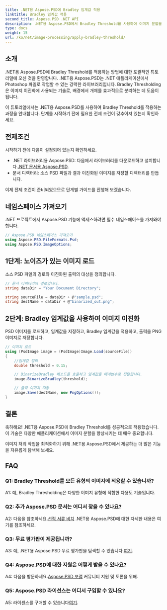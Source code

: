 ```yaml
---
title: .NET용 Aspose.PSD에 Bradley 임계값 적용
linktitle: Bradley 임계값 적용
second_title: Aspose.PSD .NET API
description: .NET용 Aspose.PSD에서 Bradley Threshold를 사용하여 이미지 분할을 향상합니다. 효과적인 이진화를 위한 단계별 가이드입니다.
type: docs
weight: 15
url: /ko/net/image-processing/apply-bradley-threshold/
---
```

## 소개

.NET용 Aspose.PSD에 Bradley Threshold를 적용하는 방법에 대한 포괄적인 튜토리얼에 오신 것을 환영합니다. .NET용 Aspose.PSD는 .NET 애플리케이션에서 Photoshop 파일로 작업할 수 있는 강력한 라이브러리입니다. Bradley Thresholding은 이미지 이진화에 사용되는 기술로, 배경에서 개체를 효과적으로 분리하는 데 도움이 됩니다.

이 튜토리얼에서는 .NET용 Aspose.PSD를 사용하여 Bradley Threshold를 적용하는 과정을 안내합니다. 단계를 시작하기 전에 필요한 전제 조건이 갖추어져 있는지 확인하세요.

## 전제조건

시작하기 전에 다음이 설정되어 있는지 확인하세요.

-  .NET 라이브러리용 Aspose.PSD: 다음에서 라이브러리를 다운로드하고 설치합니다.[.NET 문서용 Aspose.PSD](https://reference.aspose.com/psd/net/).
- 문서 디렉터리: 소스 PSD 파일과 결과 이진화된 이미지를 저장할 디렉터리를 만듭니다.

이제 전제 조건이 준비되었으므로 단계별 가이드를 진행해 보겠습니다.

## 네임스페이스 가져오기

.NET 프로젝트에서 Aspose.PSD 기능에 액세스하려면 필수 네임스페이스를 가져와야 합니다.

```csharp
// Aspose.PSD 네임스페이스 가져오기
using Aspose.PSD.FileFormats.Psd;
using Aspose.PSD.ImageOptions;
```

## 1단계: 노이즈가 있는 이미지 로드

소스 PSD 파일의 경로와 이진화된 출력의 대상을 정의합니다.

```csharp
// 문서 디렉터리의 경로입니다.
string dataDir = "Your Document Directory";

string sourceFile = dataDir + @"sample.psd";
string destName = dataDir + @"binarized_out.png";
```

## 2단계: Bradley 임계값을 사용하여 이미지 이진화

PSD 이미지를 로드하고, 임계값을 지정하고, Bradley 임계값을 적용하고, 출력을 PNG 이미지로 저장합니다.

```csharp
// 이미지 로드
using (PsdImage image = (PsdImage)Image.Load(sourceFile))
{
    //임계값 정의
    double threshold = 0.15;

    // BinarizeBradley 메소드를 호출하고 임계값을 매개변수로 전달합니다.
    image.BinarizeBradley(threshold);

    // 출력 이미지 저장
    image.Save(destName, new PngOptions());
}
```

## 결론

축하해요! .NET용 Aspose.PSD에 Bradley Threshold를 성공적으로 적용했습니다. 이 기술은 다양한 애플리케이션에서 이미지 분할을 향상시키는 데 매우 중요합니다.

이미지 처리 작업을 최적화하기 위해 .NET용 Aspose.PSD에서 제공하는 더 많은 기능을 자유롭게 탐색해 보세요.

## FAQ

### Q1: Bradley Threshold를 모든 유형의 이미지에 적용할 수 있습니까?

A1: 예, Bradley Thresholding은 다양한 이미지 유형에 적합한 다용도 기술입니다.

### Q2: 추가 Aspose.PSD 문서는 어디서 찾을 수 있나요?

 A2: 다음을 참조하세요.[선적 서류 비치](https://reference.aspose.com/psd/net/) .NET용 Aspose.PSD에 대한 자세한 내용은 여기를 참조하세요.

### Q3: 무료 평가판이 제공됩니까?

 A3: 예, .NET용 Aspose.PSD 무료 평가판을 탐색할 수 있습니다.[여기](https://releases.aspose.com/).

### Q4: Aspose.PSD에 대한 지원은 어떻게 받을 수 있나요?

 A4: 다음을 방문하세요.[Aspose.PSD 포럼](https://forum.aspose.com/c/psd/34) 커뮤니티 지원 및 토론을 위해.

### Q5: Aspose.PSD 라이선스는 어디서 구입할 수 있나요?

 A5: 라이센스를 구매할 수 있습니다[여기](https://purchase.aspose.com/buy).
